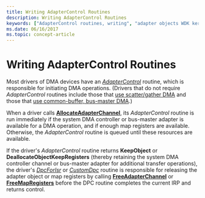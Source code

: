 ```yaml
---
title: Writing AdapterControl Routines
description: Writing AdapterControl Routines
keywords: ["AdapterControl routines, writing", "adapter objects WDK kernel , writing AdapterControl routines", "DMA transfers WDK kernel , writing AdapterControl routines"]
ms.date: 06/16/2017
ms.topic: concept-article
---
```


# Writing AdapterControl Routines





Most drivers of DMA devices have an [*AdapterControl*](/windows-hardware/drivers/ddi/wdm/nc-wdm-driver_control) routine, which is responsible for initiating DMA operations. (Drivers that do not require *AdapterControl* routines include those that [use scatter/gather DMA](using-scatter-gather-dma.md) and those that [use common-buffer, bus-master DMA](using-common-buffer-bus-master-dma.md).)

When a driver calls [**AllocateAdapterChannel**](/windows-hardware/drivers/ddi/wdm/nc-wdm-pallocate_adapter_channel), its *AdapterControl* routine is run immediately if the system DMA controller or bus-master adapter is available for a DMA operation, and if enough map registers are available. Otherwise, the *AdapterControl* routine is queued until these resources are available.

If the driver's *AdapterControl* routine returns **KeepObject** or **DeallocateObjectKeepRegisters** (thereby retaining the system DMA controller channel or bus-master adapter for additional transfer operations), the driver's [*DpcForIsr*](/windows-hardware/drivers/ddi/wdm/nc-wdm-io_dpc_routine) or [*CustomDpc*](/windows-hardware/drivers/ddi/wdm/nc-wdm-kdeferred_routine) routine is responsible for releasing the adapter object or map registers by calling [**FreeAdapterChannel**](/windows-hardware/drivers/ddi/wdm/nc-wdm-pfree_adapter_channel) or [**FreeMapRegisters**](/windows-hardware/drivers/ddi/wdm/nc-wdm-pfree_map_registers) before the DPC routine completes the current IRP and returns control.

 

